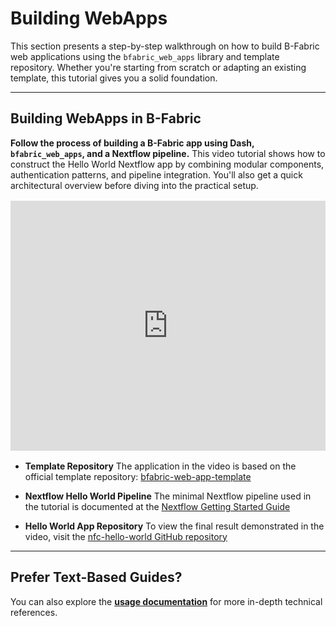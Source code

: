 # Building WebApps

This section presents a step-by-step walkthrough on how to build B-Fabric web applications using the `bfabric_web_apps` library and template repository. Whether you're starting from scratch or adapting an existing template, this tutorial gives you a solid foundation.

---

## Building WebApps in B-Fabric

**Follow the process of building a B-Fabric app using Dash, `bfabric_web_apps`, and a Nextflow pipeline.**
This video tutorial shows how to construct the Hello World Nextflow app by combining modular components, authentication patterns, and pipeline integration. You'll also get a quick architectural overview before diving into the practical setup.

<div style="margin: 1rem 0;">
  <iframe width="100%" height="400" src="https://www.youtube.com/embed/4FPKhq9-t5I" title="Building WebApps in B-Fabric using bfabric_web_apps and templates" frameborder="0" allow="accelerometer; autoplay; clipboard-write; encrypted-media; gyroscope; picture-in-picture" allowfullscreen></iframe>
</div>

* **Template Repository**
  The application in the video is based on the official template repository:
  [bfabric-web-app-template](https://github.com/GWCustom/bfabric-web-app-template)

* **Nextflow Hello World Pipeline**
  The minimal Nextflow pipeline used in the tutorial is documented at the
  [Nextflow Getting Started Guide](https://nf-co.re/docs/usage/getting_started/introduction)

* **Hello World App Repository**
  To view the final result demonstrated in the video, visit the
  [nfc-hello-world GitHub repository](https://github.com/GWCustom/nfc-hello-world)

---

## Prefer Text-Based Guides?

You can also explore the **[usage documentation](usage.md)** for more in-depth technical references.
